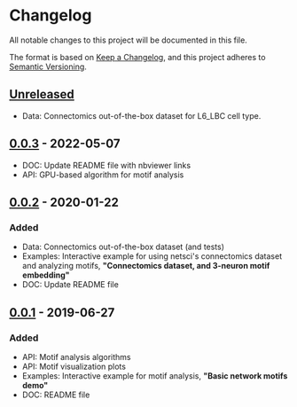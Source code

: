 # Changelog

All notable changes to this project will be documented in this file.

The format is based on [Keep a Changelog](https://keepachangelog.com/en/1.0.0/),
and this project adheres to [Semantic Versioning](https://semver.org/spec/v2.0.0.html).

## [Unreleased]
- Data: Connectomics out-of-the-box dataset for L6_LBC cell type.

## [0.0.3] - 2022-05-07
* DOC: Update README file with nbviewer links
* API: GPU-based algorithm for motif analysis

## [0.0.2] - 2020-01-22
### Added
- Data: Connectomics out-of-the-box dataset (and tests)
- Examples: Interactive example for using netsci's connectomics dataset and analyzing motifs,
  **"Connectomics dataset, and 3-neuron motif embedding"**
- DOC: Update README file

## [0.0.1] - 2019-06-27
### Added
- API: Motif analysis algorithms
- API: Motif visualization plots
- Examples: Interactive example for motif analysis, **"Basic network motifs demo"**
- DOC: README file

[unreleased]: https://github.com/gialdetti/netsci/compare/b2461e9...HEAD
[0.0.3]: https://github.com/gialdetti/netsci/compare/e125f30...b2461e9
[0.0.2]: https://github.com/gialdetti/netsci/compare/47b6e57...e125f30
[0.0.1]: https://github.com/gialdetti/netsci/compare/66d620b...47b6e57

